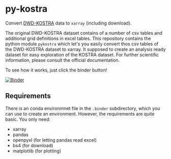 # py-kostra

Convert [DWD-KOSTRA](https://www.dwd.de/DE/leistungen/kostra_dwd_rasterwerte/kostra_dwd_rasterwerte.html) data to `xarray` (including download).

The original DWD-KOSTRA dataset contains of a number of csv tables and additional grid definitions in excel tables.
This repository contains the python module `pykostra` which let's you easily convert thos csv tables of the DWD-KOSTRA dataset to xarray.
It supposed to create an analysis ready dataset for easy exploration of the KOSTRA dataset. 
For further scientific information, please consult the official documentation.

To see how it works, just click the binder button!

[![Binder](https://mybinder.org/badge_logo.svg)](https://mybinder.org/v2/gh/larsbuntemeyer/py-kostra/master?urlpath=lab%2Ftree%2Fkostra-to-xarray.ipynb)


## Requirements

There is an conda environmnet file in the `.binder` subdirectory, which you can use to create an environment. However, the requirements are quite basic. You only need:

* xarray
* pandas
* openpyxl (for letting pandas read excel)
* bs4 (for download)
* matplotlib (for plotting) 
